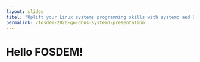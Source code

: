 ```yaml
---
layout: slides
titel: "Uplift your Linux systems programming skills with systemd and D-Bus"
permalink: /fosdem-2020-go-dbus-systemd-presentation
---
```


<h1>Hello FOSDEM!</h1>
